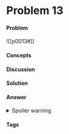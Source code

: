 # Problem 13
#### Problem
![[p0013#]]
#### Concepts
#### Discussion
#### Solution
#### Answer
<details><summary>Spoiler warning</summary>$ANSWER</details>


#### Tags